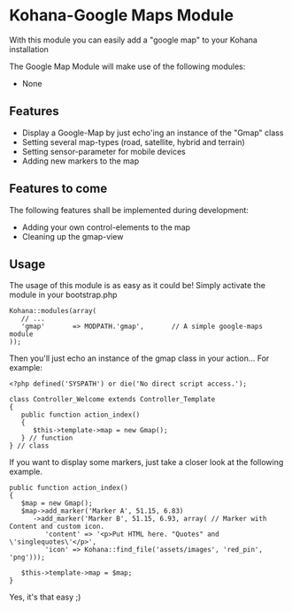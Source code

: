 # Kohana-Google Maps Module
With this module you can easily add a "google map" to your Kohana installation

The Google Map Module will make use of the following modules:

* None

## Features

* Display a Google-Map by just echo'ing an instance of the "Gmap" class
* Setting several map-types (road, satellite, hybrid and terrain)
* Setting sensor-parameter for mobile devices
* Adding new markers to the map

## Features to come
The following features shall be implemented during development:

* Adding your own control-elements to the map
* Cleaning up the gmap-view

## Usage
The usage of this module is as easy as it could be! Simply activate the module in your bootstrap.php

    Kohana::modules(array(
       // ...
       'gmap'       => MODPATH.'gmap',       // A simple google-maps module
    ));

Then you'll just echo an instance of the gmap class in your action... For example:

    <?php defined('SYSPATH') or die('No direct script access.');
    
    class Controller_Welcome extends Controller_Template
    {
       public function action_index()
       {
          $this->template->map = new Gmap();
       } // function
    } // class

If you want to display some markers, just take a closer look at the following example.

    public function action_index()
    {
       $map = new Gmap();
       $map->add_marker('Marker A', 51.15, 6.83)
          ->add_marker('Marker B', 51.15, 6.93, array( // Marker with Content and custom icon.
             'content' => '<p>Put HTML here. "Quotes" and \'singlequotes\'</p>',
             'icon' => Kohana::find_file('assets/images', 'red_pin', 'png')));
       
       $this->template->map = $map;
    }

Yes, it's that easy ;)